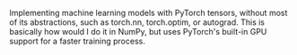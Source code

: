 Implementing machine learning models with PyTorch tensors, without most of its abstractions, such as torch.nn, torch.optim, or autograd. This is basically how would I do it in NumPy, but uses PyTorch's built-in GPU support for a faster training process.

